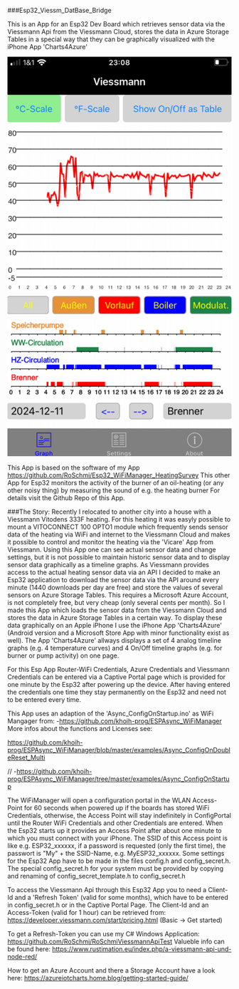 ###Esp32_Viessm_DatBase_Bridge

This is an App for an Esp32 Dev Board which retrieves sensor data via the Viessmann Api from the Viessmann Cloud, stores the data in Azure Storage Tables in a special way that they can be graphically visualized with the iPhone App 'Charts4Azure'

![gallery](https://github.com/RoSchmi/Esp32_Viessm_DatBase_Bridge/blob/master/pictures/Heating_Graph.png)

This App is based on the software of my App https://github.com/RoSchmi/Esp32_WiFiManager_HeatingSurvey
This other App for Esp32 monitors the activity of the burner of an oil-heating
(or any other noisy thing) by measuring the sound of e.g. the heating burner
For details visit the Github Repo of this App. 

###The Story:
Recently I relocated to another city into a house with a Viessmann Vitodens 333F
heating. 
For this heating it was easyly possible to mount a VITOCONNECT 100 OPTO1
module which frequently sends sensor data of the heating via WiFi and internet
to the Viessmann Cloud and makes it possible to control and monitor the heating 
via the 'Vicare' App from Viessmann.
Using this App one can see actual sensor data and change settings, but it is not
possible to maintain historic sensor data and to display sensor data graphically 
as a timeline graphs.
As Viessmann provides access to the actual heating sensor data via an API
I decided to make an Esp32 application to download the sensor data via the API around every minute (1440 downloads per day are free) and store the values of several sensors on Azure Storage Tables. This requires a Microsoft Azure Account, is not completely free, but very cheap (only several cents per month).
So I made this App which loads the sensor data from the Viessmann Cloud
and stores the data in Azure Storage Tables in a certain way.
To display these data graphically on an Apple iPhone I use the iPhone App
'Charts4Azure' (Android version and a Microsoft Store App with minor functionality
exist as well). The App 'Charts4Azure' allways displays a set of
4 analog timeline graphs (e.g. 4 temperature curves) and 4 On/Off timeline graphs 
(e.g. for burner or pump activity) on one page.

For this Esp App Router-WiFi Credentials, Azure Credentials and Viessmann Credentials can be entered via a Captive Portal page which is provided for one minute by the Esp32 after powering up the device. 
After having entered the credentials one time they stay permanently on the Esp32 and need not to be entered every time.

This App uses an adaption of the 'Async_ConfigOnStartup.ino' as WiFi Mangager
from: -https://github.com/khoih-prog/ESPAsync_WiFiManager 
More infos about the functions and Licenses see:

https://github.com/khoih-prog/ESPAsync_WiFiManager/blob/master/examples/Async_ConfigOnDoubleReset_Multi

// -https://github.com/khoih-prog/ESPAsync_WiFiManager/tree/master/examples/Async_ConfigOnStartup
 
The WiFiManager will open a configuration portal in the WLAN Access-Point for 60 seconds when powered up if the boards has stored WiFi Credentials, otherwise, the Access Point will stay indefinitely in ConfigPortal until the Router WiFi Credentials and other Credentials are entered.
When the Esp32 starts up it provides an Access Point after about one minute to which you must connect with your iPhone. 
The SSID of this Access point is like e.g. ESP32_xxxxxx, if a password is requested (only the first time), the passwort is "My" + the SSID-Name, e.g. MyESP32_xxxxxx.
Some settings for the Esp32 App have to be made in the files config.h and config_secret.h.
The special config_secret.h for your system must be provided by copying and renaming of config_secret_template.h to config_secret.h

To access the Viessmann Api through this Esp32 App you to need a Client-Id
and a 'Refresh Token' (valid for some months), which have to be entered in config_secret.h or in the Captive Portal Page. The Client-Id and an Access-Token (valid for 1 hour) can be retrieved from: https://developer.viessmann.com/start/pricing.html (Basic -> Get started)

To get a Refresh-Token you can use my C# Windows Application:
https://github.com/RoSchmi/RoSchmiViessmannApiTest
Valueble info can be found here: 
https://www.rustimation.eu/index.php/a-viessmann-api-und-node-red/

How to get an Azure Account and there a Storage Account have a
look here: https://azureiotcharts.home.blog/getting-started-guide/
